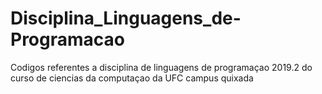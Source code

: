 # Disciplina_Linguagens_de-Programacao
Codigos referentes a disciplina de linguagens de programaçao 2019.2 do curso de ciencias da computaçao da UFC campus quixada
